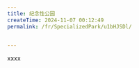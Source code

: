 ```yaml
---
title: 纪念性公园
createTime: 2024-11-07 00:12:49
permalink: /fr/SpecializedPark/u1bHJSDl/


---
```


xxxx